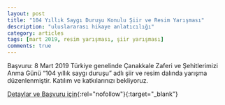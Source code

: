 ```yaml
---
layout: post
title: "104 Yıllık Saygı Duruşu Konulu Şiir ve Resim Yarışması"
description: "uluslararası hikaye anlatıcılığı"
category: articles
tags: [mart 2019, resim yarışması, şiir yarışması]
comments: true
---
```


Başvuru: 8 Mart 2019
Türkiye genelinde Çanakkale Zaferi ve Şehitlerimizi Anma Günü “104 yıllık saygı duruşu” adlı şiir ve resim dalında  yarışma düzenlenmiştir. Katılım ve katkılarınızı bekliyoruz.

[Detaylar ve Başvuru için](https://twitter.com/iyipartiurla35/status/1094656676093968389?utm_source=edebiyatyarismalari.com&utm_medium=affiliate){:rel="nofollow"}{:target="_blank"}